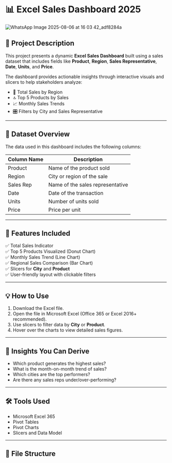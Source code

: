 # 📊 Excel Sales Dashboard 2025
![WhatsApp Image 2025-08-06 at 16 03 42_adf8284a](https://github.com/user-attachments/assets/2e3807fb-e9a0-4900-9f4e-1a1b54608cea)


## 📝 Project Description

This project presents a dynamic **Excel Sales Dashboard** built using a sales dataset that includes fields like **Product**, **Region**, **Sales Representative**, **Date**, **Units**, and **Price**.

The dashboard provides actionable insights through interactive visuals and slicers to help stakeholders analyze:

- 📍 Total Sales by Region  
- 🔝 Top 5 Products by Sales  
- 📈 Monthly Sales Trends  
- 🎛️ Filters by City and Sales Representative  

---

## 📂 Dataset Overview

The data used in this dashboard includes the following columns:

| Column Name   | Description                       |
|---------------|-----------------------------------|
| Product       | Name of the product sold          |
| Region        | City or region of the sale        |
| Sales Rep     | Name of the sales representative  |
| Date          | Date of the transaction           |
| Units         | Number of units sold              |
| Price         | Price per unit                    |

---

## 📌 Features Included

✅ Total Sales Indicator  
✅ Top 5 Products Visualized (Donut Chart)  
✅ Monthly Sales Trend (Line Chart)  
✅ Regional Sales Comparison (Bar Chart)  
✅ Slicers for **City** and **Product**  
✅ User-friendly layout with clickable filters  

---

## 💡 How to Use

1. Download the Excel file.
2. Open the file in Microsoft Excel (Office 365 or Excel 2016+ recommended).
3. Use slicers to filter data by **City** or **Product**.
4. Hover over the charts to view detailed sales figures.

---

## 🧠 Insights You Can Derive

- Which product generates the highest sales?
- What is the month-on-month trend of sales?
- Which cities are the top performers?
- Are there any sales reps under/over-performing?

---

## 🛠️ Tools Used

- Microsoft Excel 365  
- Pivot Tables  
- Pivot Charts  
- Slicers and Data Model  

---

## 📎 File Structure

